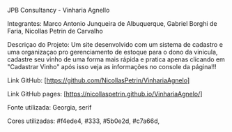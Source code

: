 JPB Consultancy - Vinharia Agnello

Integrantes: Marco Antonio Junqueira de Albuquerque,
             Gabriel Borghi de Faria,
             Nicollas Petrin de Carvalho

Descriçao do Projeto: Um site desenvolvido com um sistema de cadastro e uma organizaçao pro gerenciamento de estoque para o dono da vinicula, cadastre seu vinho de uma forma mais rápida e pratica apenas clicando em "Cadastrar Vinho" após isso veja as informações no console da página!!!

Link GitHub: [https://github.com/NicollasPetrin/VinhariaAgnelo]

Link GitHub pages: [https://nicollaspetrin.github.io/VinhariaAgnelo/]

Fonte utilizada: Georgia, serif

Cores utilizadas:
                    #f4ede4,
                        #333,
                    #5b0e2d,
                    #c7a66d,
